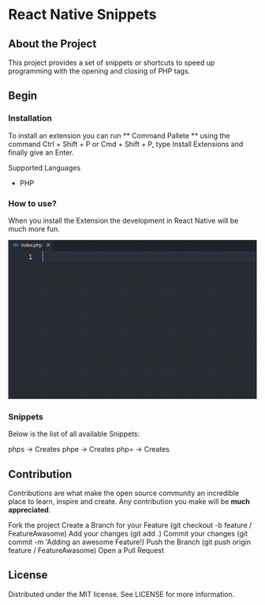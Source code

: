 # React Native Snippets
## About the Project
This project provides a set of snippets or shortcuts to speed up programming with the opening and closing of PHP tags.

## Begin
### Installation
To install an extension you can run ** Command Pallete ** using the command Ctrl + Shift + P or Cmd + Shift + P, type Install Extensions and finally give an Enter.

Supported Languages
- PHP

### How to use?
When you install the Extension the development in React Native will be much more fun.

<img src="https://github.com/dmAlbuquerque/vscode-snippets-php/blob/main/images/demo.gif?raw=true" alt="Demonstrating Snippets" style="max-width:100%;">


### Snippets
Below is the list of all available Snippets:

phps →	Creates **<?php ?>**
phpe →	Creates **<?php echo ?>**
php= →	Creates **<?=?>**

## Contribution
Contributions are what make the open source community an incredible place to learn, inspire and create. Any contribution you make will be **much appreciated**.

Fork the project
Create a Branch for your Feature (git checkout -b feature / FeatureAwasome)
Add your changes (git add .)
Commit your changes (git commit -m 'Adding an awesome Feature!)
Push the Branch (git push origin feature / FeatureAwasome)
Open a Pull Request

## License
Distributed under the MIT license. See LICENSE for more information.